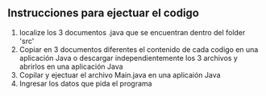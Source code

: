 ## Instrucciones para ejectuar el codigo

1. localize los 3 documentos .java que se encuentran dentro del folder 'src'
2. Copiar en 3 documentos diferentes el contenido de cada codigo en una aplicación Java o descargar independientemente los 3 archivos y abrirlos en una aplicación Java
3. Copilar y ejectuar el archivo Main.java en una aplicaión Java
4. Ingresar los datos que pida el programa
